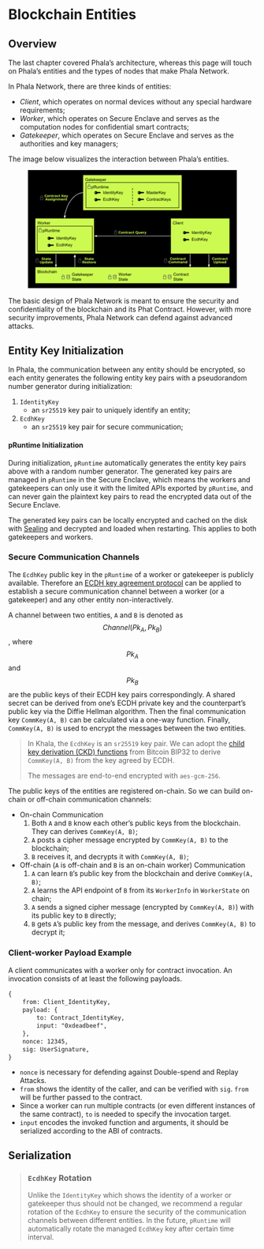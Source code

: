 # Blockchain Entities

## Overview <a href="#overview" id="overview"></a>

The last chapter covered Phala’s architecture, whereas this page will touch on Phala’s entities and the types of nodes that make Phala Network.

In Phala Network, there are three kinds of entities:

* _Client_, which operates on normal devices without any special hardware requirements;
* _Worker_, which operates on Secure Enclave and serves as the computation nodes for confidential smart contracts;
* _Gatekeeper_, which operates on Secure Enclave and serves as the authorities and key managers;

The image below visualizes the interaction between Phala’s entities.

<figure><img src="../../.gitbook/assets/phala-design.png" alt=""><figcaption></figcaption></figure>

The basic design of Phala Network is meant to ensure the security and confidentiality of the blockchain and its Phat Contract. However, with more security improvements, Phala Network can defend against advanced attacks.

## Entity Key Initialization <a href="#entity-key-initialization" id="entity-key-initialization"></a>

In Phala, the communication between any entity should be encrypted, so each entity generates the following entity key pairs with a pseudorandom number generator during initialization:

1. `IdentityKey`
   * an `sr25519` key pair to uniquely identify an entity;
2. `EcdhKey`
   * an `sr25519` key pair for secure communication;

#### pRuntime Initialization <a href="#pruntime-initialization" id="pruntime-initialization"></a>

During initialization, `pRuntime` automatically generates the entity key pairs above with a random number generator. The generated key pairs are managed in `pRuntime` in the Secure Enclave, which means the workers and gatekeepers can only use it with the limited APIs exported by `pRuntime`, and can never gain the plaintext key pairs to read the encrypted data out of the Secure Enclave.

The generated key pairs can be locally encrypted and cached on the disk with [Sealing](https://sgx101.gitbook.io/sgx101/sgx-bootstrap/sealing) and decrypted and loaded when restarting. This applies to both gatekeepers and workers.

### Secure Communication Channels <a href="#secure-communication-channels" id="secure-communication-channels"></a>

The `EcdhKey` public key in the `pRuntime` of a worker or gatekeeper is publicly available. Therefore an [ECDH key agreement protocol](https://wiki.openssl.org/index.php/Elliptic\_Curve\_Diffie\_Hellman) can be applied to establish a secure communication channel between a worker (or a gatekeeper) and any other entity non-interactively.

A channel between two entities, `A` and `B` is denoted as $$Channel(Pk_A, Pk_B)$$, where $$Pk_A$$ and $$Pk_B$$ are the public keys of their ECDH key pairs correspondingly. A shared secret can be derived from one’s ECDH private key and the counterpart’s public key via the Diffie Hellman algorithm. Then the final communication key `CommKey(A, B)` can be calculated via a one-way function. Finally, `CommKey(A, B)` is used to encrypt the messages between the two entities.

> In Khala, the `EcdhKey` is an `sr25519` key pair. We can adopt the [child key derivation (CKD) functions](https://github.com/bitcoin/bips/blob/master/bip-0032.mediawiki#child-key-derivation-ckd-functions) from Bitcoin BIP32 to derive `CommKey(A, B)` from the key agreed by ECDH.
>
> The messages are end-to-end encrypted with `aes-gcm-256`.

The public keys of the entities are registered on-chain. So we can build on-chain or off-chain communication channels:

* On-chain Communication
  1. Both `A` and `B` know each other’s public keys from the blockchain. They can derives `CommKey(A, B)`;
  2. `A` posts a cipher message encrypted by `CommKey(A, B)` to the blockchain;
  3. `B` receives it, and decrypts it with `CommKey(A, B)`;
* Off-chain (`A` is off-chain and `B` is an on-chain worker) Communication
  1. `A` can learn `B`’s public key from the blockchain and derive `CommKey(A, B)`;
  2. `A` learns the API endpoint of `B` from its `WorkerInfo` in `WorkerState` on chain;
  3. `A` sends a signed cipher message (encrypted by `CommKey(A, B)`) with its public key to `B` directly;
  4. `B` gets `A`’s public key from the message, and derives `CommKey(A, B)` to decrypt it;

### Client-worker Payload Example <a href="#client-worker-payload-example" id="client-worker-payload-example"></a>

A client communicates with a worker only for contract invocation. An invocation consists of at least the following payloads.

```
{
    from: Client_IdentityKey,
    payload: {
        to: Contract_IdentityKey,
        input: "0xdeadbeef",
    },
    nonce: 12345,
    sig: UserSignature,
}
```

* `nonce` is necessary for defending against Double-spend and Replay Attacks.
* `from` shows the identity of the caller, and can be verified with `sig`. `from` will be further passed to the contract.
* Since a worker can run multiple contracts (or even different instances of the same contract), `to` is needed to specify the invocation target.
* `input` encodes the invoked function and arguments, it should be serialized according to the ABI of contracts.

## Serialization <a href="#serialization" id="serialization"></a>

> ### `EcdhKey` Rotation <a href="#ecdhkey-rotation" id="ecdhkey-rotation"></a>
>
> Unlike the `IdentityKey` which shows the identity of a worker or gatekeeper thus should not be changed, we recommend a regular rotation of the `EcdhKey` to ensure the security of the communication channels between different entities. In the future, `pRuntime` will automatically rotate the managed `EcdhKey` key after certain time interval.
